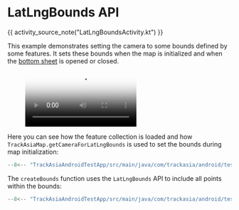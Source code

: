 # LatLngBounds API

{{ activity_source_note("LatLngBoundsActivity.kt") }}

This example demonstrates setting the camera to some bounds defined by some features. It sets these bounds when the map is initialized and when the [bottom sheet](https://m2.material.io/components/sheets-bottom) is opened or closed.

<figure markdown="span">
  <video controls width="250" poster="https://dwxvn1oqw6mkc.cloudfront.net/android-documentation-resources/lat_lng_bounds_thumbnail.jpg">
    <source src="https://dwxvn1oqw6mkc.cloudfront.net/android-documentation-resources/lat_lng_bounds.mp4" />
  </video>
</figure>


Here you can see how the feature collection is loaded and how `TrackAsiaMap.getCameraForLatLngBounds` is used to set the bounds during map initialization:

```kotlin
--8<-- "TrackAsiaAndroidTestApp/src/main/java/com/trackasia/android/testapp/activity/camera/LatLngBoundsActivity.kt:featureCollection"
```

The `createBounds` function uses the `LatLngBounds` API to include all points within the bounds:

```kotlin
--8<-- "TrackAsiaAndroidTestApp/src/main/java/com/trackasia/android/testapp/activity/camera/LatLngBoundsActivity.kt:createBounds"
```
